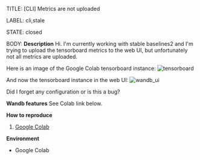 TITLE:
[CLI] Metrics are not uploaded

LABEL:
cli,stale

STATE:
closed

BODY:
**Description**
Hi. I'm currently working with stable baselines2 and I'm trying to upload the tensorboard metrics to the web UI, but unfortunately not all metrics are uploaded.

Here is an image of the Google Colab tensorboard instance:
![tensorboard](https://user-images.githubusercontent.com/95527924/153758760-4aa337b6-75e0-4a3d-9957-464f4aeddcfa.png)

And now the tensorboard instance in the web UI:
![wandb_ui](https://user-images.githubusercontent.com/95527924/153758755-8cf820e9-8610-4076-bdfa-759aed322429.png)

Did I forget any configuration or is this a bug?

**Wandb features**
See Colab link below.

**How to reproduce**
1. [Google Colab](https://colab.research.google.com/drive/1grmHc1QH80egTOK_ANgUtcx_ndmbq6wx?usp=sharing)

**Environment**
- Google Colab


